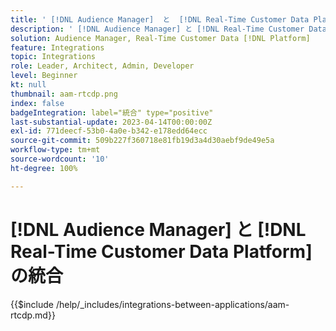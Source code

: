 ```yaml
---
title: ' [!DNL Audience Manager]  と  [!DNL Real-Time Customer Data Platform] の統合'
description: ' [!DNL Audience Manager] と [!DNL Real-Time Customer Data Platform] を統合する方法について説明します。'
solution: Audience Manager, Real-Time Customer Data [!DNL Platform]
feature: Integrations
topic: Integrations
role: Leader, Architect, Admin, Developer
level: Beginner
kt: null
thumbnail: aam-rtcdp.png
index: false
badgeIntegration: label="統合" type="positive"
last-substantial-update: 2023-04-14T00:00:00Z
exl-id: 771deecf-53b0-4a0e-b342-e178edd64ecc
source-git-commit: 509b227f360718e81fb19d3a4d30aebf9de49e5a
workflow-type: tm+mt
source-wordcount: '10'
ht-degree: 100%

---
```


# [!DNL Audience Manager] と [!DNL Real-Time Customer Data Platform] の統合

{{$include /help/_includes/integrations-between-applications/aam-rtcdp.md}}
